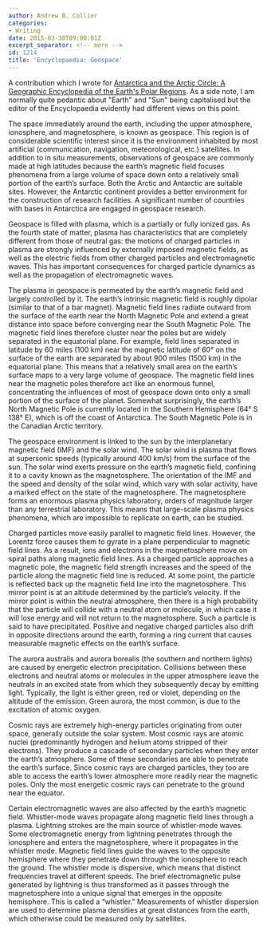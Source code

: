 ```yaml
---
author: Andrew B. Collier
categories:
- Writing
date: 2015-03-30T09:00:01Z
excerpt_separator: <!-- more -->
id: 1214
title: 'Encyclopaedia: Geospace'
---
```


A contribution which I wrote for [Antarctica and the Arctic Circle: A Geographic Encyclopedia of the Earth's Polar Regions](http://www.amazon.com/gp/product/B00OD83J44/). As a side note, I am normally quite pedantic about "Earth" and "Sun" being capitalised but the editor of the Encyclopaedia evidently had different views on this point.

<!--more-->

The space immediately around the earth, including the upper atmosphere, ionosphere, and magnetosphere, is known as geospace. This region is of considerable scientific interest since it is the environment inhabited by most artificial (communication, navigation, meteorological, etc.) satellites. In addition to in situ measurements, observations of geospace are commonly made at high latitudes because the earth’s magnetic field focuses phenomena from a large volume of space down onto a relatively small portion of the earth’s surface. Both the Arctic and Antarctic are suitable sites. However, the Antarctic continent provides a better environment for the construction of research facilities. A significant number of countries with bases in Antarctica are engaged in geospace research.

Geospace is filled with plasma, which is a partially or fully ionized gas. As the fourth state of matter, plasma has characteristics that are completely different from those of neutral gas: the motions of charged particles in plasma are strongly influenced by externally imposed magnetic fields, as well as the electric fields from other charged particles and electromagnetic waves. This has important consequences for charged particle dynamics as well as the propagation of electromagnetic waves.

The plasma in geospace is permeated by the earth’s magnetic field and largely controlled by it. The earth’s intrinsic magnetic field is roughly dipolar (similar to that of a bar magnet). Magnetic field lines radiate outward from the surface of the earth near the North Magnetic Pole and extend a great distance into space before converging near the South Magnetic Pole. The magnetic field lines therefore cluster near the poles but are widely separated in the equatorial plane. For example, field lines separated in latitude by 60 miles (100 km) near the magnetic latitude of 60° on the surface of the earth are separated by about 900 miles (1500 km) in the equatorial plane. This means that a relatively small area on the earth’s surface maps to a very large volume of geospace. The magnetic field lines near the magnetic poles therefore act like an enormous funnel, concentrating the influences of most of geospace down onto only a small portion of the surface of the planet. Somewhat surprisingly, the earth’s North Magnetic Pole is currently located in the Southern Hemisphere (64° S 138° E), which is off the coast of Antarctica. The South Magnetic Pole is in the Canadian Arctic territory.

The geospace environment is linked to the sun by the interplanetary magnetic field (IMF) and the solar wind. The solar wind is plasma that flows at supersonic speeds (typically around 400 km/s) from the surface of the sun. The solar wind exerts pressure on the earth’s magnetic field, confining it to a cavity known as the magnetosphere. The orientation of the IMF and the speed and density of the solar wind, which vary with solar activity, have a marked effect on the state of the magnetosphere. The magnetosphere forms an enormous plasma physics laboratory, orders of magnitude larger than any terrestrial laboratory. This means that large-scale plasma physics phenomena, which are impossible to replicate on earth, can be studied.

Charged particles move easily parallel to magnetic field lines. However, the Lorentz force causes them to gyrate in a plane perpendicular to magnetic field lines. As a result, ions and electrons in the magnetosphere move on spiral paths along magnetic field lines. As a charged particle approaches a magnetic pole, the magnetic field strength increases and the speed of the particle along the magnetic field line is reduced. At some point, the particle is reflected back up the magnetic field line into the magnetosphere. This mirror point is at an altitude determined by the particle’s velocity. If the mirror point is within the neutral atmosphere, then there is a high probability that the particle will collide with a neutral atom or molecule, in which case it will lose energy and will not return to the magnetosphere. Such a particle is said to have precipitated. Positive and negative charged particles also drift in opposite directions around the earth, forming a ring current that causes measurable magnetic effects on the earth’s surface.

The aurora australis and aurora borealis (the southern and northern lights) are caused by energetic electron precipitation. Collisions between these electrons and neutral atoms or molecules in the upper atmosphere leave the neutrals in an excited state from which they subsequently decay by emitting light. Typically, the light is either green, red or violet, depending on the altitude of the emission. Green aurora, the most common, is due to the excitation of atomic oxygen.

Cosmic rays are extremely high-energy particles originating from outer space, generally outside the solar system. Most cosmic rays are atomic nuclei (predominantly hydrogen and helium atoms stripped of their electrons). They produce a cascade of secondary particles when they enter the earth’s atmosphere. Some of these secondaries are able to penetrate the earth’s surface. Since cosmic rays are charged particles, they too are able to access the earth’s lower atmosphere more readily near the magnetic poles. Only the most energetic cosmic rays can penetrate to the ground near the equator.

Certain electromagnetic waves are also affected by the earth’s magnetic field. Whistler-mode waves propagate along magnetic field lines through a plasma. Lightning strokes are the main source of whistler-mode waves. Some electromagnetic energy from lightning penetrates through the ionosphere and enters the magnetosphere, where it propagates in the whistler mode. Magnetic field lines guide the waves to the opposite hemisphere where they penetrate down through the ionosphere to reach the ground. The whistler mode is dispersive, which means that distinct frequencies travel at different speeds. The brief electromagnetic pulse generated by lightning is thus transformed as it passes through the magnetosphere into a unique signal that emerges in the opposite hemisphere. This is called a “whistler.” Measurements of whistler dispersion are used to determine plasma densities at great distances from the earth, which otherwise could be measured only by satellites.
